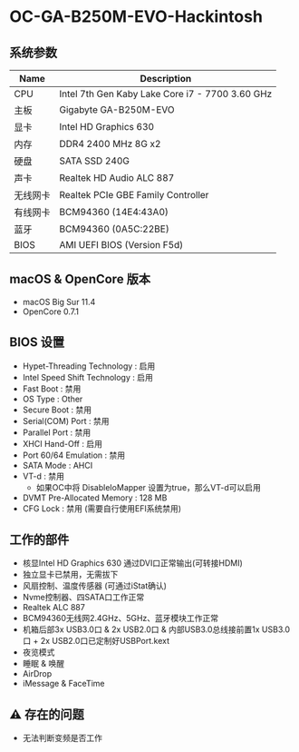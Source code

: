 # OC-GA-B250M-EVO-Hackintosh

## 系统参数
| Name | Description |
| - | - |
| CPU | Intel 7th Gen Kaby Lake Core i7 - 7700 3.60 GHz |
| 主板 | Gigabyte GA-B250M-EVO |
| 显卡 | Intel HD Graphics 630 |
| 内存 | DDR4 2400 MHz 8G x2 |
| 硬盘 | SATA SSD 240G |
| 声卡 | Realtek HD Audio ALC 887 |
| 无线网卡 | Realtek PCIe GBE Family Controller  |
| 有线网卡 | BCM94360 (14E4:43A0)  |
| 蓝牙 | BCM94360 (0A5C:22BE) |
| BIOS | AMI UEFI BIOS (Version F5d) |

## macOS & OpenCore 版本
- macOS Big Sur 11.4
- OpenCore 0.7.1

## BIOS 设置
- Hypet-Threading Technology : 启用
- Intel Speed Shift Technology : 启用
- Fast Boot : 禁用
- OS Type : Other
- Secure Boot : 禁用
- Serial(COM) Port : 禁用
- Parallel Port : 禁用
- XHCI Hand-Off : 启用
- Port 60/64 Emulation : 禁用
- SATA Mode : AHCI
- VT-d : 禁用
  - 如果OC中将 DisableIoMapper 设置为true，那么VT-d可以启用
- DVMT Pre-Allocated Memory : 128 MB
- CFG Lock : 禁用 (需要自行使用EFI系统禁用)

## 工作的部件
- 核显Intel HD Graphics 630 通过DVI口正常输出(可转接HDMI)
- 独立显卡已禁用，无需拔下
- 风扇控制、温度传感器 (可通过iStat确认)
- Nvme控制器、四SATA口工作正常
- Realtek ALC 887
- BCM94360无线网2.4GHz、5GHz、蓝牙模块工作正常
- 机箱后部3x USB3.0口 & 2x USB2.0口 & 内部USB3.0总线接前置1x USB3.0口 + 2x USB2.0口已定制好USBPort.kext
- 夜览模式
- 睡眠 & 唤醒
- AirDrop
- iMessage & FaceTime

## ⚠️ 存在的问题
- 无法判断变频是否工作

